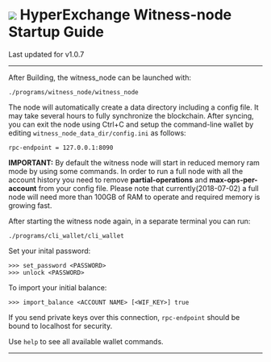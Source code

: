# <img class="hx-icon" src="/img/hx-icons/Wallet.svg" /> HyperExchange Witness-node Startup Guide

Last updated for v1.0.7

---
 

After Building, the witness_node can be launched with:

    ./programs/witness_node/witness_node

The node will automatically create a data directory including a config file. It may take several hours to fully synchronize the blockchain. After syncing, you can exit the node using Ctrl+C and setup the command-line wallet by editing `witness_node_data_dir/config.ini` as follows:

    rpc-endpoint = 127.0.0.1:8090
**IMPORTANT:** By default the witness node will start in reduced memory ram mode by using some commands. In order to run a full node with all the account history you need to remove **partial-operations** and **max-ops-per-account** from your config file. Please note that currently(2018-07-02) a full node will need more than 100GB of RAM to operate and required memory is growing fast. 

After starting the witness node again, in a separate terminal you can run:

    ./programs/cli_wallet/cli_wallet

Set your inital password:

    >>> set_password <PASSWORD>
    >>> unlock <PASSWORD>
To import your initial balance:

    >>> import_balance <ACCOUNT NAME> [<WIF_KEY>] true
If you send private keys over this connection, `rpc-endpoint` should be bound to localhost for security.

Use `help` to see all available wallet commands. 



---